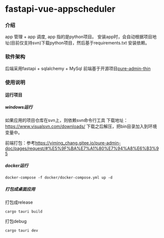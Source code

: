 # fastapi-vue-appscheduler

### 介绍
app 管理 + app 调度, app 指的是python项目。
安装app时，会自动根据项目地址(目前仅支持svn)下载python项目，然后基于requirements.txt 安装依赖。

### 软件架构
后端采用fastapi + sqlalchemy + MySql
前端基于开源项目[pure-admin-thin](https://github.com/pure-admin/pure-admin-thin)

### 使用说明
#### 运行项目
##### windows运行
如果应用的项目仓库在svn上，则依赖svn命令行工具
下载地址：https://www.visualsvn.com/downloads/
下载之后解压，把bin目录加入到环境变量中。

前端打包：参考<https://yiming_chang.gitee.io/pure-admin-doc/pages/request/#%E5%9F%BA%E7%A1%80%E7%94%A8%E6%B3%95>

##### docker运行
```shell
docker-compose -f docker/docker-compose.yml up -d
```

##### 打包成桌面应用
打包成release
```shell
cargo tauri build
```
打包debug
```shell
cargo tauri dev
```

